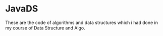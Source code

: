 # JavaDS 
These are the code of algorithms and data structures  which i had done in my course of  Data Structure and Algo.
